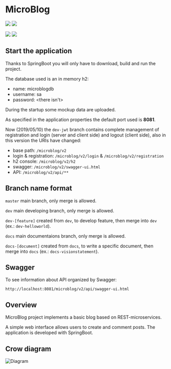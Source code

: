 <h1> MicroBlog </h1>
 
 ![](https://img.shields.io/badge/Project%20type-School%20Project-important?style=for-the-badge)
 ![](https://img.shields.io/badge/LICENSE-UNLICENSE-brightgreen?style=for-the-badge)

 ![](https://img.shields.io/badge/IDE-NetBeans-lightgray?style=for-the-badge&logo=apache%20netbeans%20ide&logoColor=white)
 ![](https://img.shields.io/badge/language-Java-lightblue?style=for-the-badge&logo=java&logoColor=red)
 
## Start the application
Thanks to SpringBoot you will only have to download, build and run the project.
 
The database used is an in memory h2:
 - name: microblogdb
 - username: sa
 - password: <there isn't>
 
During the startup some mockup data are uploaded.
 
As specified in the application properties the default port used is **8081**.
 
Now (2019/05/10) the `dev-jwt` branch contains complete management of registration and login (server and client side) and logout (client side), also in this version the URIs have changed:
 - base path: `/microblog/v2`
 - login & registration: `/microblog/v2/login` & `/microblog/v2/registration`
 - h2 console: `/microblog/v2/h2`
 - swagger: `/microblog/v2/swagger-ui.html`
 - API: `/microblog/v2/api/**`
 
## Branch name format
```master``` main branch, only merge is allowed.

```dev``` main developing branch, only merge is allowed.

```dev-[feature]``` created from ```dev```, to develop feature, then merge into ```dev``` (ex.: ```dev-helloworld```).

```docs``` main documentaions branch, only merge is allowed.

```docs-[document]``` created from ```docs```, to write a specific document, then merge into ```docs``` (ex.: ```docs-visionstatement```).

## Swagger
To see information about API organized by Swagger:

```http://localhost:8081/microblog/v2/api/swagger-ui.html```

 ## Overview

 MicroBlog project implements a basic blog based on REST-microservices.
 
 A simple web interface allows users to create and comment posts.
 The application is developed with SpringBoot.

 ## Crow diagram
 ![Diagram](docs/imgs/BlogSchema.svg)
